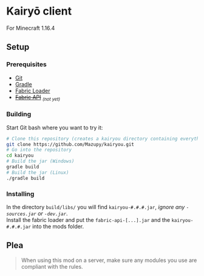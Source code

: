 # Kairyō client
For Minecraft 1.16.4

## Setup

### Prerequisites
* [Git](https://git-scm.com/downloads)
* [Gradle](https://gradle.org/releases/)
* [Fabric Loader](https://fabricmc.net/use/)
* ~~[Fabric API](https://www.curseforge.com/minecraft/mc-mods/fabric-api)~~ <sub>*(not yet)*</sub>

### Building
Start Git bash where you want to try it:
```bash
# Clone this repository (creates a kairyou directory containing everything)
git clone https://github.com/Mazupy/kairyou.git
# Go into the repository
cd kairyou
# Build the jar (Windows)
gradle build
# Build the jar (Linux)
./gradle build
```
### Installing
In the directory `build/libs/` you will find `kairyou-#.#.#.jar`, _ignore any `-sources.jar` or `-dev.jar`_.  
Install the fabric loader and put the `fabric-api-[...].jar` and the `kairyou-#.#.#.jar` into the mods folder.

## **Plea**
> When using this mod on a server, make sure any modules you use are compliant with the rules.
